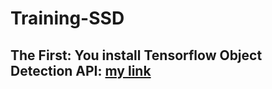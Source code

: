 # Training-SSD

## The First: You install Tensorflow Object Detection API: [my link](https://github.com/ThanhNguyenDat/Install-Tensorflow-Object-Detection-API)
